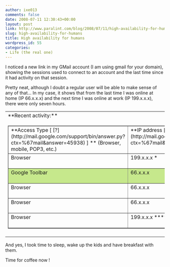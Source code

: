 ```yaml
---
author: ixe013
comments: false
date: 2008-07-11 12:30:43+00:00
layout: post
link: http://www.paralint.com/blog/2008/07/11/high-availability-for-humans/
slug: high-availability-for-humans
title: High availability for humans
wordpress_id: 55
categories:
- Life (the real one)
---
```


I noticed a new link in my GMail account (I am using gmail for your domain), showing the sessions used to connect to an account and the last time since it had activity on that session.

Pretty neat, although I doubt a regular user will be able to make sense of any of that... In my case, it shows that from the last time I was online at home (IP 66.x.x.x) and the next time I was online at work (IP 199.x.x.x), there were only seven hours.
<table cellpadding="0" cellspacing="0" align="center" border="0" width="100%" >
<tbody >
<tr >

<td colspan="2" valign="top" >**Recent activity:**
</td>
</tr>
<tr >

<td colspan="2" valign="top" >
<table cellpadding="4" cellspacing="0" border="1" width="97%" >
<tbody >
<tr class="thead" >

<td width="36%" valign="top" >**Access Type [ [?](http://mail.google.com/support/bin/answer.py?ctx=%67mail&answer=45938) ] **
(Browser, mobile, POP3, etc.)
</td>

<td width="24%" valign="top" >**IP address [ [?](http://mail.google.com/support/bin/answer.py?ctx=%67mail&answer=45938) ] **
</td>

<td width="40%" valign="top" >**Date/Time**
(Displayed in your time zone)
</td>
</tr>
<tr >

<td valign="top" >Browser
</td>

<td valign="top" >199.x.x.x *
</td>

<td valign="top" >8:16 am **(0 minutes ago)**
</td>
</tr>
<tr style="background-color: #c6e88c" >

<td valign="top" >Google Toolbar
</td>

<td valign="top" >66.x.x.x
</td>

<td valign="top" >12:41 am **(7 hours ago) **
</td>
</tr>
<tr >

<td valign="top" >Browser
</td>

<td valign="top" >66.x.x.x
</td>

<td valign="top" >12:09 am (8 hours ago)
</td>
</tr>
<tr >

<td valign="top" >Browser
</td>

<td valign="top" >66.x.x.x
</td>

<td valign="top" >11:50 pm (8 hours ago)
</td>
</tr>
<tr >

<td valign="top" >Browser
</td>

<td valign="top" >199.x.x.x *****
</td>

<td valign="top" >Jul 10 (16 hours ago)
</td>
</tr>
</tbody></table>

</td>
</tr>
<tr >

<td colspan="2" valign="top" >
</td>
</tr>
</tbody></table>
And yes, I took time to sleep, wake up the kids and have breakfast with them.

Time for coffee now !
